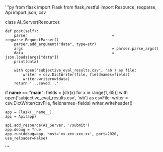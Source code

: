 '''py
from flask import Flask
from flask_restful import Resource, reqparse, Api
import json, csv

class AI_Server(Resource):

    def post(self):
        parser                                      = reqparse.RequestParser()
        parser.add_argument("data", type=str)
        args                                        = parser.parse_args()
        data                                        = json.loads(args["data"])
        print(data)

        with open('subjective_eval_results.csv', 'ab') as file:
            writer = csv.DictWriter(file, fieldnames=fields)
            writer.writerow(data)
        return '...saved...'

if __name__ == "__main__":
    fields = [str(x) for x in range(1, 65)]
    with open('subjective_eval_results.csv', 'wb') as csvFile:
        writer = csv.DictWriter(csvFile, fieldnames=fields)
        writer.writeheader()

    app = Flask(__name__)
    api = Api(app)

    api.add_resource(AI_Server, '/submit')
    app.debug = True
    app.run(debug=app, host='xx.xxx.xxx.xx', port=2020, use_reloader=False)
'''
